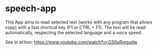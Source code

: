 # speech-app

This App aims to read selected text (works with any program that allows copy) with a fast shortcut key (F1 or CTRL + F1). The text will be read automatically, respecting the selected language and a voice speed.


See in action:
https://www.youtube.com/watch?v=GS6pRiegudw


